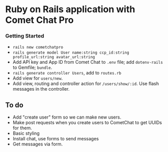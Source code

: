 # Ruby on Rails application with Comet Chat Pro

### Getting Started
- `rails new cometchatpro`
- `rails generate model User name:string ccp_id:string profile_url:string avatar_url:string`
- Add API key and App ID from Comet Chat to `.env` file; add `dotenv-rails` to Gemfile; `bundle`.
- `rails generate controller Users`, add to `routes.rb`
- Add view for `users/new`.
- Add view, routing and controller action for `/users/show/:id`. Use flash messages in the controller.


## To do
- Add "create user" form so we can make new users.
- Make post requests when you create users to CometChat to get UUIDs for them.
- Basic styling
- Install chat, use forms to send messages
- Get messages via form.
